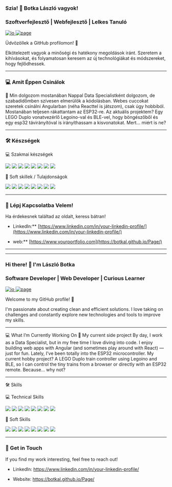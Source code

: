 ### Szia! 👋 Botka László vagyok!

### Szoftverfejlesztő | Webfejlesztő | Lelkes Tanuló

<p align="left">
  <a href="https://botkal.github.io/Page/" target="_blank">
    <img src="https://img.shields.io/badge/io-555555?style=for-the-badge&logoColor=white" alt="io" />
    <img src="https://img.shields.io/badge/page-007BFF?style=for-the-badge&logoColor=white" alt="page" />
  </a>
</p>

Üdvözöllek a GitHub profilomon! 🚀

Elkötelezett vagyok a minőségi és hatékony megoldások iránt. Szeretem a kihívásokat, és folyamatosan keresem az új technológiákat és módszereket, hogy fejlődhessek.

---

### 💻 Amit Éppen Csinálok

🚂 Min dolgozom mostanában
Nappal Data Specialistként dolgozom, de szabadidőmben szívesen elmerülök a kódolásban. Webes cuccokat szeretek csinálni Angularban (néha Reacttel is játszom), csak úgy hobbiból. Mostanában teljesen rákattantam az ESP32-re. Az aktuális projektem? Egy LEGO Duplo vonatvezérlő Legoino-val és BLE-vel, hogy böngészőből és egy esp32 távirányítóval is irányíthassam a kisvonatokat. Mert… miért is ne?

---

### 🛠️ Készségek

💻 Szakmai készségek
<p align="left"> <img src="https://img.shields.io/badge/Python-3776AB?style=for-the-badge&logo=python&logoColor=white" /> <img src="https://img.shields.io/badge/SQL-4479A1?style=for-the-badge&logo=postgresql&logoColor=white" /> <img src="https://img.shields.io/badge/Data%20Structures-009688?style=for-the-badge" /> <img src="https://img.shields.io/badge/C/C++-00599C?style=for-the-badge&logo=cplusplus&logoColor=white" /> <img src="https://img.shields.io/badge/JavaScript-F7DF1E?style=for-the-badge&logo=javascript&logoColor=black" /> <img src="https://img.shields.io/badge/Angular-DD0031?style=for-the-badge&logo=angular&logoColor=white" /> <img src="https://img.shields.io/badge/HTML/CSS-E34F26?style=for-the-badge&logo=html5&logoColor=white" /> <img src="https://img.shields.io/badge/Java-007396?style=for-the-badge&logo=java&logoColor=white" /> </p>

🧠 Soft skillek / Tulajdonságok
<p align="left"> <img src="https://img.shields.io/badge/Célközpontúság-blue?style=for-the-badge" /> <img src="https://img.shields.io/badge/Együttműködés-green?style=for-the-badge" /> <img src="https://img.shields.io/badge/Pozitivitás-yellow?style=for-the-badge" /> <img src="https://img.shields.io/badge/Alkalmazkodóképesség-orange?style=for-the-badge" /> <img src="https://img.shields.io/badge/Problémamegoldás-red?style=for-the-badge" /> <img src="https://img.shields.io/badge/Empátia-pink?style=for-the-badge" /> <img src="https://img.shields.io/badge/Szervezettség-purple?style=for-the-badge" /> <img src="https://img.shields.io/badge/Kreativitás-teal?style=for-the-badge" /> </p>

---

### 🤝 Lépj Kapcsolatba Velem!

Ha érdekesnek találtad az oldalt, keress bátran!

* LinkedIn:** [https://www.linkedin.com/in/your-linkedin-profile/](https://www.linkedin.com/in/your-linkedin-profile/)

* web:** [https://www.yourportfolio.com](https://botkal.github.io/Page/)


---
---


### Hi there! 👋 I'm László Botka

### Software Developer | Web Developer | Curious Learner

<p align="left">
  <a href="https://botkal.github.io/Page/" target="_blank">
    <img src="https://img.shields.io/badge/io-555555?style=for-the-badge&logoColor=white" alt="io" />
    <img src="https://img.shields.io/badge/page-007BFF?style=for-the-badge&logoColor=white" alt="page" />
  </a>
</p>

Welcome to my GitHub profile! 🚀

I'm passionate about creating clean and efficient solutions. I love taking on challenges and constantly explore new technologies and tools to improve my skills.

----

💻 What I’m Currently Working On
🚂 My current side project
By day, I work as a Data Specialist, but in my free time I love diving into code. I enjoy building web apps with Angular (and sometimes play around with React) — just for fun. Lately, I’ve been totally into the ESP32 microcontroller. My current hobby project? A LEGO Duplo train controller using Legoino and BLE, so I can control the tiny trains from a browser or directly with an ESP32 remote. Because… why not?

---

🛠️ Skills

💻 Technical Skills
<p align="left"> <img src="https://img.shields.io/badge/Python-3776AB?style=for-the-badge&logo=python&logoColor=white" /> <img src="https://img.shields.io/badge/SQL-4479A1?style=for-the-badge&logo=postgresql&logoColor=white" /> <img src="https://img.shields.io/badge/Data%20Structures-009688?style=for-the-badge" /> <img src="https://img.shields.io/badge/C/C++-00599C?style=for-the-badge&logo=cplusplus&logoColor=white" /> <img src="https://img.shields.io/badge/JavaScript-F7DF1E?style=for-the-badge&logo=javascript&logoColor=black" /> <img src="https://img.shields.io/badge/Angular-DD0031?style=for-the-badge&logo=angular&logoColor=white" /> <img src="https://img.shields.io/badge/HTML/CSS-E34F26?style=for-the-badge&logo=html5&logoColor=white" /> <img src="https://img.shields.io/badge/Java-007396?style=for-the-badge&logo=java&logoColor=white" /> </p>

🧠 Soft Skills
<p align="left"> <img src="https://img.shields.io/badge/Goal--oriented-blue?style=for-the-badge" /> <img src="https://img.shields.io/badge/Teamwork-green?style=for-the-badge" /> <img src="https://img.shields.io/badge/Positivity-yellow?style=for-the-badge" /> <img src="https://img.shields.io/badge/Adaptability-orange?style=for-the-badge" /> <img src="https://img.shields.io/badge/Problem%20Solving-red?style=for-the-badge" /> <img src="https://img.shields.io/badge/Empathy-pink?style=for-the-badge" /> <img src="https://img.shields.io/badge/Organization-purple?style=for-the-badge" /> <img src="https://img.shields.io/badge/Creativity-teal?style=for-the-badge" /> </p>

---

### 🤝 Get in Touch

If you find my work interesting, feel free to reach out!

* LinkedIn: https://www.linkedin.com/in/your-linkedin-profile/

* Website: https://botkal.github.io/Page/

